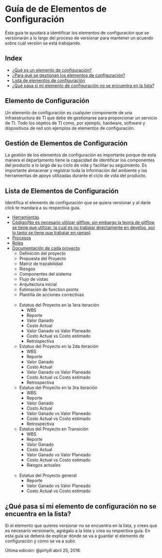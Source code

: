 # Guía de de Elementos de Configuración
Ésta guía te ayudará a identificar los elementos de configuración que se versionarán a lo largo del proceso  de versionar para mantener un acuerdo sobre cuál versión se está trabajando. 

## Index
* [¿Qué es un elemento de configuración?](#Elemento)
* [¿Para qué se gestionan los elementos de configuración?](#Gestion)
* [Lista de elementos de configuración](#Lista)
* [¿Qué pasa si mi elemento de configuración no se encuentra en la lista?](#No)

<a id="Elemento"></a>
## Elemento de Configuración
Un elemento de configuración es cualquier componente de una infraestructura de TI que debe de gestionarse para proporcionar un servicio de TI. Todo los objetos de TI como, por ejemplo, hardware, software y dispositivos de red son ejemplos de elementos de configuración.

<a id="Gestion"></a>
## Gestión de Elementos de Configuración
La gestión de los elementos de configuración es importante porque de esta manera el departamento tiene la capacidad de identificar los componentes del producto a lo largo de su ciclo de vida y facilitar su seguimiento. Es importante almacenar y registrar toda la información del ambiente y las herramientas de apoyo utilizadas durante el ciclo de vida del producto.


<a id="Lista"></a>
## Lista de Elementos de Configuración
Identifica el elemento de configuración que se quiera versionar y al darle click te mandará a su respectiva guía.
<ul>
 <li>
  <a href="https://github.com/CaveLabs-1/Wiki/blob/master/Configuracion/Guias/Guia%20Herramientas.md">
   Herramientas
  </a>
 </li>
 <li>
  <a href="https://support.gitkraken.com/git-workflows-and-extensions/git-flow">
   Código(No es necesario utilizar gitflow, sin embargo la teoría de gitflow se tiene que utilizar: la cual es no trabajar directamente en develop, por lo tanto se tiene que trabajar en ramas)
  </a>
 </li>
 <li>
  <a href="https://github.com/CaveLabs-1/Wiki/blob/master/Configuracion/Guias/Guia%20Procesos.md">
   Procesos
  </a>
 </li>
 <li>
  <a href="https://github.com/CaveLabs-1/Wiki/blob/master/Configuracion/Guias/Guia%20Roles.md">
   Roles
  </a>
 </li>
 <li>
  <a href="https://github.com/CaveLabs-1/Wiki/blob/master/Configuracion/Guias/Guia%20Proyecto.md">
   Documentación de cada proyecto
  </a>
  <ul>
   <li>Definición del proyecto</li>
   <li>Propuesta del Proyecto</li>
   <li>Matriz de trazabilidad</li>
   <li>Riesgos</li>
   <li>Componentes del sistema</li>
   <li>Flujo de vistas</li>
   <li>Arquitectura inicial</li>
   <li>Estimación de function points</li>
   <li>Plantilla de acciones correctivas</li>
   <li>Estatus del Proyecto en la 1era iteración
    <ul>
     <li>WBS</li>
     <li>Reporte</li>
     <li>Valor Ganado</li>
     <li>Costo Actual</li>
     <li>Valor Ganado vs Valor Planeado</li>
     <li>Costo Actual vs Costo estimado</li>
     <li>Retrospectiva</li>
    </ul>
    </li>
   <li>Estatus del Proyecto en la 2da iteración
    <ul>
     <li>WBS</li>
     <li>Reporte</li>
     <li>Valor Ganado</li>
     <li>Costo Actual</li>
     <li>Valor Ganado vs Valor Planeado</li>
     <li>Costo Actual vs Costo estimado</li>
     <li>Retrospectiva</li>
    </ul>
    </li>
   <li>Estatus del Proyecto en la 3ra iteración
    <ul>
     <li>WBS</li>
     <li>Reporte</li>
     <li>Valor Ganado</li>
     <li>Costo Actual</li>
     <li>Valor Ganado vs Valor Planeado</li>
     <li>Costo Actual vs Costo estimado</li>
     <li>Retrospectiva</li>
    </ul>
    </li>
  <li>Estatus del Proyecto en Transición
   <ul>
    <li>WBS</li>
    <li>Reporte</li>
    <li>Valor Ganado</li>
    <li>Costo Actual</li>
    <li>Valor Ganado vs Valor Planeado</li>
    <li>Costo Actual vs Costo estimado</li>
    <li>Riesgos actuales</li>
   </ul>
  </li>
  <li>Estatus del Proyecto general
   <ul>
    <li>Reporte</li>
    <li>Valor Ganado vs Valor Planeado</li>
    <li>Costo Actual vs Costo estimado</li>
   </ul>
   </li>
  </ul>
 </li>
</ul>

 <a id="No"></a>
 ## ¿Qué pasa si mi elemento de configuración no se encuentra en la lista?
 Si el elemento que quieres versionar no se encuentra en la lista, y crees que es necesario versionarlo, agrégalo a la lista y crea su respectiva guía. En esta guía se deberá de explicar dónde se va a guardar el elemento de configuración y cómo se va a subir.
  


Última edición: @pirty6 abril 25, 2018.

